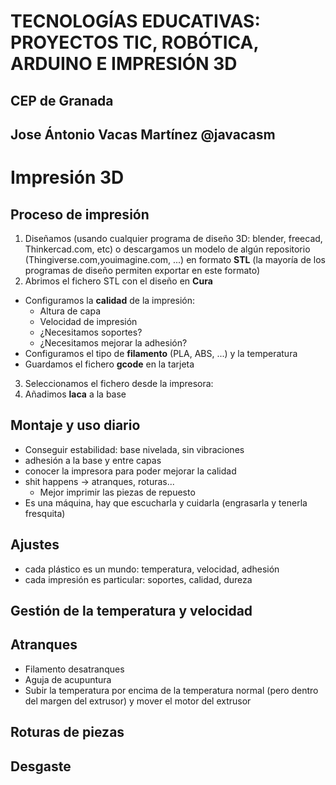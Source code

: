 # TECNOLOGÍAS EDUCATIVAS: PROYECTOS TIC, ROBÓTICA, ARDUINO E IMPRESIÓN 3D

## CEP de Granada
## Jose Ántonio Vacas Martínez @javacasm

# Impresión 3D

## Proceso de impresión

1. Diseñamos (usando cualquier programa de diseño 3D: blender, freecad, Thinkercad.com, etc) o descargamos un modelo de algún repositorio (Thingiverse.com,youimagine.com, ...) en formato **STL** (la mayoría de los programas de diseño permiten exportar en este formato)
2. Abrimos el fichero STL con el diseño en **Cura**
  * Configuramos la **calidad** de la impresión:
    * Altura de capa
    * Velocidad de impresión
    * ¿Necesitamos soportes?
    * ¿Necesitamos mejorar la adhesión?
  * Configuramos el tipo de **filamento** (PLA, ABS, ...) y la temperatura
  * Guardamos el fichero **gcode** en la tarjeta
3. Seleccionamos el fichero desde la impresora:
4. Añadimos **laca** a la base


## Montaje y uso diario

* Conseguir estabilidad: base nivelada, sin vibraciones
* adhesión a la base y entre capas
* conocer la impresora para poder mejorar la calidad
* shit happens -> atranques, roturas...
  * Mejor imprimir las piezas de repuesto
* Es una máquina, hay que escucharla y cuidarla (engrasarla y tenerla fresquita)

## Ajustes
* cada plástico es un mundo: temperatura, velocidad, adhesión
* cada impresión es particular: soportes, calidad, dureza


## Gestión de la temperatura y velocidad

## Atranques

* Filamento desatranques
* Aguja de acupuntura
* Subir la temperatura por encima de la temperatura normal (pero dentro del margen del extrusor) y mover el motor del extrusor

## Roturas de piezas

## Desgaste
